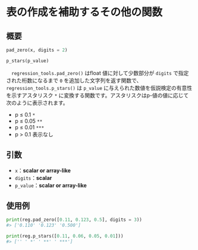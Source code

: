 # 表の作成を補助するその他の関数

## 概要

``` python
pad_zero(x, digits = 2)

p_stars(p_value)
```

　`regression_tools.pad_zero()` はfloat 値に対して少数部分が `digits` で指定された桁数になるまで `0` を追加した文字列を返す関数で、`regression_tools.p_stars()` は `p_value` に与えられた数値を仮説検定の有意性を示すアスタリスク `*` に変換する関数です。アスタリスクはp-値の値に応じて次のように表示されます。

- p ≤ 0.1 `*`
- p ≤ 0.05 `**`
- p ≤ 0.01 `***`
- p > 0.1 表示なし

## 引数

- `x`：**scalar or array-like**</br>
- `digits`：**scalar**</br>
- `p_value`：**scalar or array-like**</br>

## 使用例

``` python
print(reg.pad_zero([0.11, 0.123, 0.5], digits = 3))
#> ['0.110' '0.123' '0.500']

print(reg.p_stars([0.11, 0.06, 0.05, 0.01]))
#> ['' ' *' ' **' ' ***']
```
